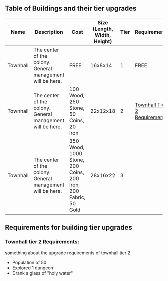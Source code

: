 ## Table of Buildings and their tier upgrades

| Name      | Description                                                | Cost                                                           | Size (Length, Width, Height) | Tier | Requirements |
|-----------|------------------------------------------------------------|----------------------------------------------------------------|------------------------------|------|--------------|
| Townhall  | The center of the colony. General management will be here.  | FREE                                                           | 16x8x14                      | 1    | FREE          |
| Townhall  | The center of the colony. General management will be here.  | 100 Wood, 250 Stone, 50 Coins, 20 Iron                         | 22x12x18                     | 2    | [Townhall Tier 2 Requirements](#townhall-tier-2-requirements)
| Townhall  | The center of the colony. General management will be here.  | 350 Wood, 1000 Stone, 200 Coins, 200 Iron, 200 Fabric, 50 Gold | 28x16x22                     | 3    |

## Requirements for building tier upgrades 

### Townhall tier 2 Requirements:
something about the upgrade requirements of townhall tier 2
- Population of 50
- Explored 1 dungeon
- Drank a glass of "holy water"
